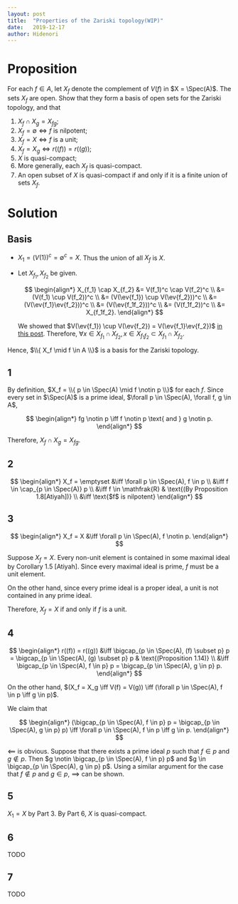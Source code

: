 ```yaml
---
layout: post
title:  "Properties of the Zariski topology(WIP)"
date:   2019-12-17
author: Hidenori
---
```


# Proposition
For each $f \in A$, let $X_f$ denote the complement of $V(f)$ in $X = \Spec(A)$.
The sets $X_f$ are open.
Show that they form a basis of open sets for the Zariski topology, and that

1. $X_f \cap X_g = X_{fg}$;
1. $X_f = \emptyset \iff f$ is nilpotent;
1. $X_f = X \iff f$ is a unit;
1. $X_f = X_g \iff r((f)) = r((g))$;
1. $X$ is quasi-compact;
1. More generally, each $X_f$ is quasi-compact.
1. An open subset of $X$ is quasi-compact if and only if it is a finite union of sets $X_f$.

# Solution

## Basis
* $X_1 = (V(1))^c = \emptyset^c = X$.
  Thus the union of all $X_f$ is $X$.
* Let $X_{f_1}, X_{f_2}$ be given.

  $$
  \begin{align*}
    X_{f_1} \cap X_{f_2}
      &= V(f_1)^c \cap V(f_2)^c \\
      &= (V(f_1) \cup V(f_2))^c \\
      &= (V(\ev{f_1}) \cup V(\ev{f_2}))^c \\
      &= (V(\ev{f_1}\ev{f_2}))^c \\
      &= (V(\ev{f_1f_2}))^c \\
      &= (V(f_1f_2))^c \\
      &= X_{f_1f_2}.
  \end{align*}
  $$

  We showed that $V(\ev{f_1}) \cup V(\ev{f_2}) = V(\ev{f_1}\ev{f_2})$ [in this post](/2019/11/27/zariski-topology-ex-1-15.html).
  Therefore, $\forall x \in X_{f_1} \cap X_{f_2}, x \in X_{f_1f_2} \subset X_{f_1} \cap X_{f_2}$.

Hence, $\\{ X_f \mid f \in A \\}$ is a basis for the Zariski topology.

## 1
By definition, $X_f = \\{ p \in \Spec(A) \mid f \notin p \\}$ for each $f$.
Since every set in $\Spec(A)$ is a prime ideal, $\forall p \in \Spec(A), \forall f, g \in A$,

$$
\begin{align*}
  fg \notin p \iff f \notin p \text{ and } g \notin p.
\end{align*}
$$

Therefore, $X_f \cap X_g = X_{fg}$.

## 2

$$
\begin{align*}
  X_f = \emptyset
    &\iff \forall p \in \Spec(A), f \in p \\
    &\iff f \in \cap_{p \in \Spec(A)} p \\
    &\iff f \in \mathfrak{R} & \text{(By Proposition 1.8[Atiyah])} \\
    &\iff \text{$f$ is nilpotent}
\end{align*}
$$

## 3
$$
\begin{align*}
  X_f = X
    &\iff \forall p \in \Spec(A), f \notin p.
\end{align*}
$$

Suppose $X_f = X$.
Every non-unit element is contained in some maximal ideal by Corollary 1.5 [Atiyah].
Since every maximal ideal is prime, $f$ must be a unit element.

On the other hand, since every prime ideal is a proper ideal, a unit is not contained in any prime ideal.

Therefore, $X_f = X$ if and only if $f$ is a unit.

## 4

$$
\begin{align*}
  r((f)) = r((g))
    &\iff \bigcap_{p \in \Spec(A), (f) \subset p} p = \bigcap_{p \in \Spec(A), (g) \subset p} p & \text{(Proposition 1.14)} \\
    &\iff \bigcap_{p \in \Spec(A), f \in p} p = \bigcap_{p \in \Spec(A), g \in p} p.
\end{align*}
$$

On the other hand, $(X_f = X_g \iff V(f) = V(g)) \iff (\forall p \in \Spec(A), f \in p \iff g \in p)$.

We claim that 

$$
\begin{align*}
  (\bigcap_{p \in \Spec(A), f \in p} p = \bigcap_{p \in \Spec(A), g \in p} p) \iff \forall p \in \Spec(A), f \in p \iff g \in p.
\end{align*}
$$

$\impliedby$ is obvious.
Suppose that there exists a prime ideal $p$ such that $f \in p$ and $g \notin p$.
Then $g \notin \bigcap_{p \in \Spec(A), f \in p} p$ and $g \in \bigcap_{p \in \Spec(A), g \in p} p$.
Using a similar argument for the case that $f \notin p$ and $g \in p$, $\implies$ can be shown.


## 5
$X_1 = X$ by Part 3.
By Part 6, $X$ is quasi-compact.

## 6
TODO

## 7
TODO
